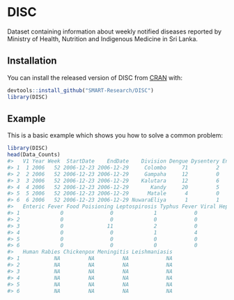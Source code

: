 
<!-- README.md is generated from README.Rmd. Please edit that file -->

# DISC

Dataset containing information about weekly notified diseases reported
by Ministry of Health, Nutrition and Indigenous Medicine in Sri Lanka.

## Installation

You can install the released version of DISC from
[CRAN](https://CRAN.R-project.org) with:

``` r
devtools::install_github("SMART-Research/DISC")
library(DISC)
```

## Example

This is a basic example which shows you how to solve a common problem:

``` r
library(DISC)
head(Data_Counts)
#>   V1 Year Week  StartDate    EndDate    Division Dengue Dysentery Encephalitis
#> 1  1 2006   52 2006-12-23 2006-12-29     Colombo     71         2            0
#> 2  2 2006   52 2006-12-23 2006-12-29     Gampaha     12         0            0
#> 3  3 2006   52 2006-12-23 2006-12-29    Kalutara     12         6            1
#> 4  4 2006   52 2006-12-23 2006-12-29       Kandy     20         5            0
#> 5  5 2006   52 2006-12-23 2006-12-29      Matale      4         0            0
#> 6  6 2006   52 2006-12-23 2006-12-29 NuwaraEliya      1         1            0
#>   Enteric Fever Food Poisioning Leptospirosis Typhus Fever Viral Hepatistis
#> 1             0               0             1            0                0
#> 2             0               0             0            0                0
#> 3             0              11             2            0                0
#> 4             0               0             1            4                0
#> 5             0               0             0            0                1
#> 6             0               0             0            0                1
#>   Human Rabies Chickenpox Meningitis Leishmaniasis
#> 1           NA         NA         NA            NA
#> 2           NA         NA         NA            NA
#> 3           NA         NA         NA            NA
#> 4           NA         NA         NA            NA
#> 5           NA         NA         NA            NA
#> 6           NA         NA         NA            NA
```
